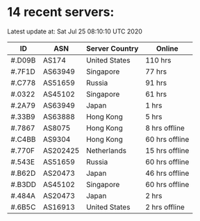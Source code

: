 # 14 recent servers:

Latest update at: Sat Jul 25 08:10:10 UTC 2020

| ID | ASN | Server Country | Online |
| -- | --- | -------------- | ------ |
| #.D09B | AS174 | United States | 110 hrs |
| #.7F1D | AS63949 | Singapore | 77 hrs |
| #.C778 | AS51659 | Russia | 91 hrs |
| #.0322 | AS45102 | Singapore | 61 hrs |
| #.2A79 | AS63949 | Japan | 1 hrs |
| #.33B9 | AS63888 | Hong Kong | 5 hrs |
| #.7867 | AS8075 | Hong Kong | 8 hrs offline |
| #.C4BB | AS9304 | Hong Kong | 60 hrs offline |
| #.770F | AS202425 | Netherlands | 15 hrs offline |
| #.543E | AS51659 | Russia | 60 hrs offline |
| #.B62D | AS20473 | Japan | 46 hrs offline |
| #.B3DD | AS45102 | Singapore | 60 hrs offline |
| #.484A | AS20473 | Japan | 2 hrs |
| #.6B5C | AS16913 | United States | 2 hrs offline |

